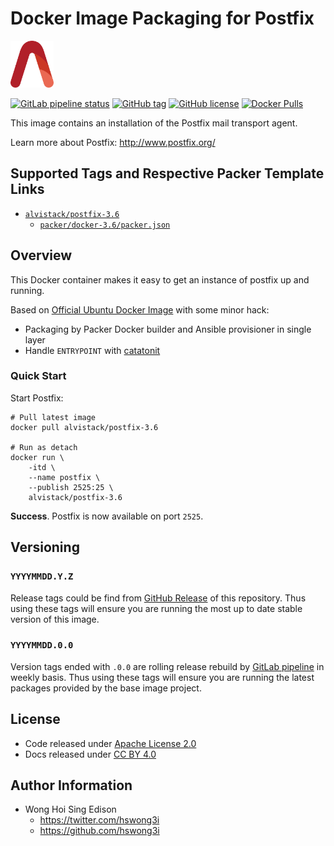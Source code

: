 # Docker Image Packaging for Postfix

<a href="https://alvistack.com" title="AlviStack" target="_blank"><img src="/alvistack.svg" height="75" alt="AlviStack"></a>

[![GitLab pipeline status](https://img.shields.io/gitlab/pipeline/alvistack/docker-postfix/master)](https://gitlab.com/alvistack/docker-postfix/-/pipelines)
[![GitHub tag](https://img.shields.io/github/tag/alvistack/docker-postfix.svg)](https://github.com/alvistack/docker-postfix/tags)
[![GitHub license](https://img.shields.io/github/license/alvistack/docker-postfix.svg)](https://github.com/alvistack/docker-postfix/blob/master/LICENSE)
[![Docker Pulls](https://img.shields.io/docker/pulls/alvistack/postfix-3.6.svg)](https://hub.docker.com/r/alvistack/postfix-3.6)

This image contains an installation of the Postfix mail transport agent.

Learn more about Postfix: <http://www.postfix.org/>

## Supported Tags and Respective Packer Template Links

-   [`alvistack/postfix-3.6`](https://hub.docker.com/r/alvistack/postfix-3.6)
    -   [`packer/docker-3.6/packer.json`](https://github.com/alvistack/docker-postfix/blob/master/packer/docker-3.6/packer.json)

## Overview

This Docker container makes it easy to get an instance of postfix up and running.

Based on [Official Ubuntu Docker Image](https://hub.docker.com/_/ubuntu/) with some minor hack:

-   Packaging by Packer Docker builder and Ansible provisioner in single layer
-   Handle `ENTRYPOINT` with [catatonit](https://github.com/openSUSE/catatonit)

### Quick Start

Start Postfix:

    # Pull latest image
    docker pull alvistack/postfix-3.6

    # Run as detach
    docker run \
        -itd \
        --name postfix \
        --publish 2525:25 \
        alvistack/postfix-3.6

**Success**. Postfix is now available on port `2525`.

## Versioning

### `YYYYMMDD.Y.Z`

Release tags could be find from [GitHub Release](https://github.com/alvistack/docker-postfix/tags) of this repository. Thus using these tags will ensure you are running the most up to date stable version of this image.

### `YYYYMMDD.0.0`

Version tags ended with `.0.0` are rolling release rebuild by [GitLab pipeline](https://gitlab.com/alvistack/docker-postfix/-/pipelines) in weekly basis. Thus using these tags will ensure you are running the latest packages provided by the base image project.

## License

-   Code released under [Apache License 2.0](LICENSE)
-   Docs released under [CC BY 4.0](http://creativecommons.org/licenses/by/4.0/)

## Author Information

-   Wong Hoi Sing Edison
    -   <https://twitter.com/hswong3i>
    -   <https://github.com/hswong3i>
